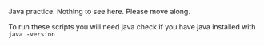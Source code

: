 Java practice. Nothing to see here. Please move along.

To run these scripts you will need java
check if you have java installed with `java -version`
